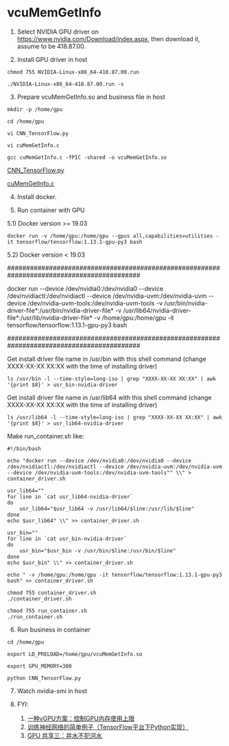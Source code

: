 # vcuMemGetInfo

1) Select NVIDIA GPU driver on https://www.nvidia.com/Download/index.aspx, then download it, assume to be 418.87.00.

2) Install GPU driver in host

```shell
chmod 755 NVIDIA-Linux-x86_64-418.87.00.run

./NVIDIA-Linux-x86_64-418.87.00.run -s
```

3) Prepare vcuMemGetInfo.so and business file in host

```shell
mkdir -p /home/gpu

cd /home/gpu
   
vi CNN_TensorFlow.py
   
vi cuMemGetInfo.c
   
gcc cuMemGetInfo.c -fPIC -shared -o vcuMemGetInfo.so   
```

[CNN_TensorFlow.py](./CNN_TensorFlow.py)

[cuMemGetInfo.c](./cuMemGetInfo.c)

4) Install docker.

5) Run container with GPU

5.1) Docker version >= 19.03 

```shell
docker run -v /home/gpu:/home/gpu --gpus all,capabilities=utilities -it tensorflow/tensorflow:1.13.1-gpu-py3 bash
```

5.2) Docker version < 19.03

###########################################################################################

docker run --device /dev/nvidia0:/dev/nvidia0 --device /dev/nvidiactl:/dev/nvidiactl --device /dev/nvidia-uvm:/dev/nvidia-uvm --device /dev/nvidia-uvm-tools:/dev/nvidia-uvm-tools -v /usr/bin/nvidia-driver-file*:/usr/bin/nvidia-driver-file* -v /usr/lib64/nvidia-driver-file*:/usr/lib/nvidia-driver-file* -v /home/gpu:/home/gpu -it tensorflow/tensorflow:1.13.1-gpu-py3 bash

###########################################################################################

Get install driver file name in /usr/bin with this shell command (change XXXX-XX-XX XX:XX with the time of installing driver)

```shell
ls /usr/bin -l --time-style=long-iso | grep "XXXX-XX-XX XX:XX" | awk '{print $8}' > usr_bin-nvidia-driver
```

Get install driver file name in /usr/lib64 with this shell command (change XXXX-XX-XX XX:XX with the time of installing driver)

```shell
ls /usr/lib64 -l --time-style=long-iso | grep "XXXX-XX-XX XX:XX" | awk '{print $8}' > usr_lib64-nvidia-driver
```

Make run_container.sh like:

```shell
#!/bin/bash

echo "docker run --device /dev/nvidia0:/dev/nvidia0 --device /dev/nvidiactl:/dev/nvidiactl --device /dev/nvidia-uvm:/dev/nvidia-uvm --device /dev/nvidia-uvm-tools:/dev/nvidia-uvm-tools"" \\" > container_driver.sh

usr_lib64=""
for line in `cat usr_lib64-nvidia-driver`
do
    usr_lib64="$usr_lib64 -v /usr/lib64/$line:/usr/lib/$line"
done
echo $usr_lib64" \\" >> container_driver.sh

usr_bin=""
for line in `cat usr_bin-nvidia-driver`
do
    usr_bin="$usr_bin -v /usr/bin/$line:/usr/bin/$line"
done
echo $usr_bin" \\" >> container_driver.sh

echo " -v /home/gpu:/home/gpu -it tensorflow/tensorflow:1.13.1-gpu-py3 bash" >> container_driver.sh

chmod 755 container_driver.sh
./container_driver.sh
```

```shell
chmod 755 run_container.sh
./run_container.sh
```

6) Run business in container

```shell
cd /home/gpu

export LD_PRELOAD=/home/gpu/vcuMemGetInfo.so

export GPU_MEMORY=300

python CNN_TensorFlow.py
```

7) Watch nvidia-smi in host

8) FYI:
    1. [一种vGPU方案：控制GPU内存使用上限](https://blog.spider.im/post/control-gpu-memory/)
    2. [训练神经网络的简单例子（TensorFlow平台下Python实现）](https://blog.csdn.net/Jaster_wisdom/article/details/78018653)
    3. [GPU 共享三：井水不犯河水](https://zw0610.github.io/notes-cn/gpu-sharing-3.html)
